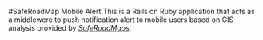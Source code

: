 #SafeRoadMap Mobile Alert
This is a Rails on Ruby application that acts as a middlewere to push notification alert to mobile users based on GIS analysis provided by [*SafeRoadMaps*](SafeRoadMaps.org).